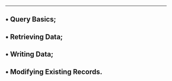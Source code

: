 ------------------------------------------------------------
• Query Basics;
------------------------------------------------------------
• Retrieving Data;
------------------------------------------------------------
• Writing Data;
------------------------------------------------------------
• Modifying Existing Records.
------------------------------------------------------------
